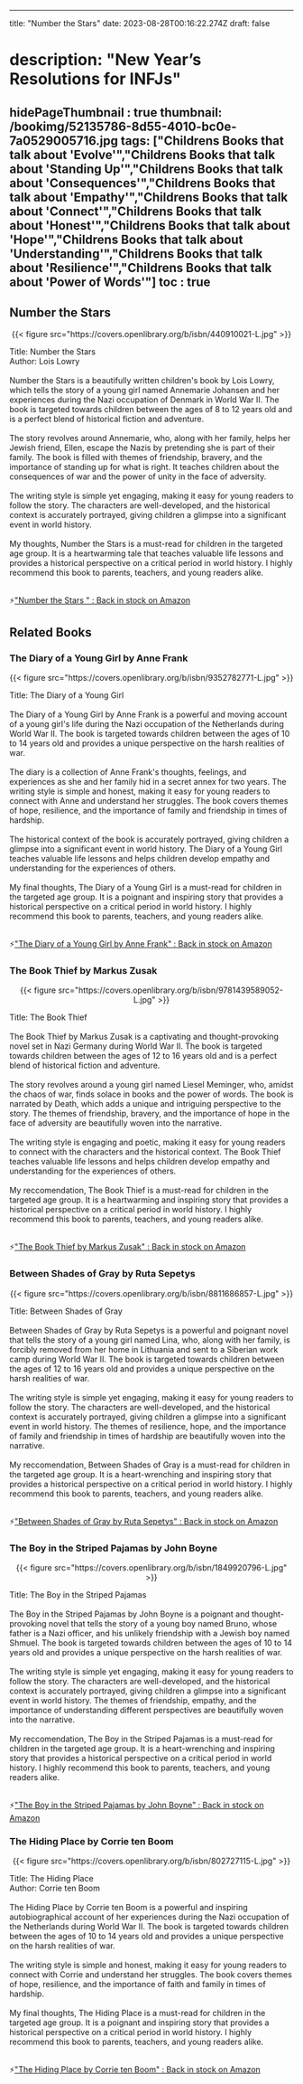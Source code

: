 
---
title: "Number the Stars"
date: 2023-08-28T00:16:22.274Z
draft: false
# description: "New Year’s Resolutions for INFJs"
hidePageThumbnail : true
thumbnail: /bookimg/52135786-8d55-4010-bc0e-7a0529005716.jpg
tags: ["Childrens Books that talk about 'Evolve'","Childrens Books that talk about 'Standing Up'","Childrens Books that talk about 'Consequences'","Childrens Books that talk about 'Empathy'","Childrens Books that talk about 'Connect'","Childrens Books that talk about 'Honest'","Childrens Books that talk about 'Hope'","Childrens Books that talk about 'Understanding'","Childrens Books that talk about 'Resilience'","Childrens Books that talk about 'Power of Words'"]
toc : true
---
## Number the Stars 

<center>
{{< figure src="https://covers.openlibrary.org/b/isbn/440910021-L.jpg" >}}
</center>

Title: Number the Stars</br>
Author: Lois Lowry</br></br>
Number the Stars is a beautifully written children's book by Lois Lowry, which tells the story of a young girl named Annemarie Johansen and her experiences during the Nazi occupation of Denmark in World War II. The book is targeted towards children between the ages of 8 to 12 years old and is a perfect blend of historical fiction and adventure.</br></br>
The story revolves around Annemarie, who, along with her family, helps her Jewish friend, Ellen, escape the Nazis by pretending she is part of their family. The book is filled with themes of friendship, bravery, and the importance of standing up for what is right. It teaches children about the consequences of war and the power of unity in the face of adversity.</br></br>
The writing style is simple yet engaging, making it easy for young readers to follow the story. The characters are well-developed, and the historical context is accurately portrayed, giving children a glimpse into a significant event in world history.</br></br>
My thoughts, Number the Stars is a must-read for children in the targeted age group. It is a heartwarming tale that teaches valuable life lessons and provides a historical perspective on a critical period in world history. I highly recommend this book to parents, teachers, and young readers alike.</br></br>

<p>⚡<a id="aflink" href="https://www.amazon.com/gp/search?ie=UTF8&tag=klayu00-20&linkCode=ur2&linkId=6639bed89a8ad8dd2705e40644eb43d3&camp=1789&creative=9325&index=books&keywords=Number the Stars " class="one" target="_blank" title='"Number the Stars " : Back in stock on Amazon'>"Number the Stars " : Back in stock on Amazon</a></p>

## Related Books
### The Diary of a Young Girl by Anne Frank
<center>
{{< figure src="https://covers.openlibrary.org/b/isbn/9352782771-L.jpg" >}}
</center>

Title: The Diary of a Young Girl</br></br>
The Diary of a Young Girl by Anne Frank is a powerful and moving account of a young girl's life during the Nazi occupation of the Netherlands during World War II. The book is targeted towards children between the ages of 10 to 14 years old and provides a unique perspective on the harsh realities of war.</br></br>
The diary is a collection of Anne Frank's thoughts, feelings, and experiences as she and her family hid in a secret annex for two years. The writing style is simple and honest, making it easy for young readers to connect with Anne and understand her struggles. The book covers themes of hope, resilience, and the importance of family and friendship in times of hardship.</br></br>
The historical context of the book is accurately portrayed, giving children a glimpse into a significant event in world history. The Diary of a Young Girl teaches valuable life lessons and helps children develop empathy and understanding for the experiences of others.</br></br>
My final thoughts, The Diary of a Young Girl is a must-read for children in the targeted age group. It is a poignant and inspiring story that provides a historical perspective on a critical period in world history. I highly recommend this book to parents, teachers, and young readers alike.</br></br>

<p>⚡<a id="aflink" href="https://www.amazon.com/gp/search?ie=UTF8&tag=klayu00-20&linkCode=ur2&linkId=6639bed89a8ad8dd2705e40644eb43d3&camp=1789&creative=9325&index=books&keywords=The Diary of a Young Girl by Anne Frank" class="one" target="_blank" title='"The Diary of a Young Girl by Anne Frank" : Back in stock on Amazon'>"The Diary of a Young Girl by Anne Frank" : Back in stock on Amazon</a></p>

### The Book Thief by Markus Zusak
<center>
{{< figure src="https://covers.openlibrary.org/b/isbn/9781439589052-L.jpg" >}}
</center>

Title: The Book Thief</br></br>
The Book Thief by Markus Zusak is a captivating and thought-provoking novel set in Nazi Germany during World War II. The book is targeted towards children between the ages of 12 to 16 years old and is a perfect blend of historical fiction and adventure.</br></br>
The story revolves around a young girl named Liesel Meminger, who, amidst the chaos of war, finds solace in books and the power of words. The book is narrated by Death, which adds a unique and intriguing perspective to the story. The themes of friendship, bravery, and the importance of hope in the face of adversity are beautifully woven into the narrative.</br></br>
The writing style is engaging and poetic, making it easy for young readers to connect with the characters and the historical context. The Book Thief teaches valuable life lessons and helps children develop empathy and understanding for the experiences of others.</br></br>
My reccomendation, The Book Thief is a must-read for children in the targeted age group. It is a heartwarming and inspiring story that provides a historical perspective on a critical period in world history. I highly recommend this book to parents, teachers, and young readers alike.</br></br>

<p>⚡<a id="aflink" href="https://www.amazon.com/gp/search?ie=UTF8&tag=klayu00-20&linkCode=ur2&linkId=6639bed89a8ad8dd2705e40644eb43d3&camp=1789&creative=9325&index=books&keywords=The Book Thief by Markus Zusak" class="one" target="_blank" title='"The Book Thief by Markus Zusak" : Back in stock on Amazon'>"The Book Thief by Markus Zusak" : Back in stock on Amazon</a></p>

### Between Shades of Gray by Ruta Sepetys
<center>
{{< figure src="https://covers.openlibrary.org/b/isbn/8811686857-L.jpg" >}}
</center>

Title: Between Shades of Gray</br></br>
Between Shades of Gray by Ruta Sepetys is a powerful and poignant novel that tells the story of a young girl named Lina, who, along with her family, is forcibly removed from her home in Lithuania and sent to a Siberian work camp during World War II. The book is targeted towards children between the ages of 12 to 16 years old and provides a unique perspective on the harsh realities of war.</br></br>
The writing style is simple yet engaging, making it easy for young readers to follow the story. The characters are well-developed, and the historical context is accurately portrayed, giving children a glimpse into a significant event in world history. The themes of resilience, hope, and the importance of family and friendship in times of hardship are beautifully woven into the narrative.</br></br>
My reccomendation, Between Shades of Gray is a must-read for children in the targeted age group. It is a heart-wrenching and inspiring story that provides a historical perspective on a critical period in world history. I highly recommend this book to parents, teachers, and young readers alike.</br></br>

<p>⚡<a id="aflink" href="https://www.amazon.com/gp/search?ie=UTF8&tag=klayu00-20&linkCode=ur2&linkId=6639bed89a8ad8dd2705e40644eb43d3&camp=1789&creative=9325&index=books&keywords=Between Shades of Gray by Ruta Sepetys" class="one" target="_blank" title='"Between Shades of Gray by Ruta Sepetys" : Back in stock on Amazon'>"Between Shades of Gray by Ruta Sepetys" : Back in stock on Amazon</a></p>

### The Boy in the Striped Pajamas by John Boyne
<center>
{{< figure src="https://covers.openlibrary.org/b/isbn/1849920796-L.jpg" >}}
</center>

Title: The Boy in the Striped Pajamas</br></br>
The Boy in the Striped Pajamas by John Boyne is a poignant and thought-provoking novel that tells the story of a young boy named Bruno, whose father is a Nazi officer, and his unlikely friendship with a Jewish boy named Shmuel. The book is targeted towards children between the ages of 10 to 14 years old and provides a unique perspective on the harsh realities of war.</br></br>
The writing style is simple yet engaging, making it easy for young readers to follow the story. The characters are well-developed, and the historical context is accurately portrayed, giving children a glimpse into a significant event in world history. The themes of friendship, empathy, and the importance of understanding different perspectives are beautifully woven into the narrative.</br></br>
My reccomendation, The Boy in the Striped Pajamas is a must-read for children in the targeted age group. It is a heart-wrenching and inspiring story that provides a historical perspective on a critical period in world history. I highly recommend this book to parents, teachers, and young readers alike.</br></br>

<p>⚡<a id="aflink" href="https://www.amazon.com/gp/search?ie=UTF8&tag=klayu00-20&linkCode=ur2&linkId=6639bed89a8ad8dd2705e40644eb43d3&camp=1789&creative=9325&index=books&keywords=The Boy in the Striped Pajamas by John Boyne" class="one" target="_blank" title='"The Boy in the Striped Pajamas by John Boyne" : Back in stock on Amazon'>"The Boy in the Striped Pajamas by John Boyne" : Back in stock on Amazon</a></p>

### The Hiding Place by Corrie ten Boom
<center>
{{< figure src="https://covers.openlibrary.org/b/isbn/802727115-L.jpg" >}}
</center>

Title: The Hiding Place</br>
Author: Corrie ten Boom</br></br>
The Hiding Place by Corrie ten Boom is a powerful and inspiring autobiographical account of her experiences during the Nazi occupation of the Netherlands during World War II. The book is targeted towards children between the ages of 10 to 14 years old and provides a unique perspective on the harsh realities of war.</br></br>
The writing style is simple and honest, making it easy for young readers to connect with Corrie and understand her struggles. The book covers themes of hope, resilience, and the importance of faith and family in times of hardship.</br></br>
My final thoughts, The Hiding Place is a must-read for children in the targeted age group. It is a poignant and inspiring story that provides a historical perspective on a critical period in world history. I highly recommend this book to parents, teachers, and young readers alike.</br></br>

<p>⚡<a id="aflink" href="https://www.amazon.com/gp/search?ie=UTF8&tag=klayu00-20&linkCode=ur2&linkId=6639bed89a8ad8dd2705e40644eb43d3&camp=1789&creative=9325&index=books&keywords=The Hiding Place by Corrie ten Boom" class="one" target="_blank" title='"The Hiding Place by Corrie ten Boom" : Back in stock on Amazon'>"The Hiding Place by Corrie ten Boom" : Back in stock on Amazon</a></p>
